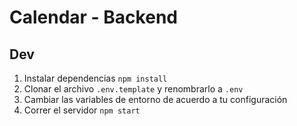 # Calendar - Backend

## Dev

1. Instalar dependencias `npm install`
2. Clonar el archivo `.env.template` y renombrarlo a `.env`
3. Cambiar las variables de entorno de acuerdo a tu configuración
4. Correr el servidor `npm start`
